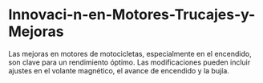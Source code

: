 # Innovaci-n-en-Motores-Trucajes-y-Mejoras
Las mejoras en motores de motocicletas, especialmente en el encendido, son clave para un rendimiento óptimo. Las modificaciones pueden incluir ajustes en el volante magnético, el avance de encendido y la bujía. 
